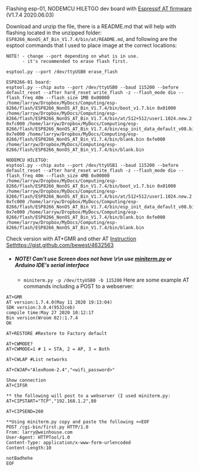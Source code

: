 Flashing esp-01, NODEMCU HILETGO dev board with [Espressif AT firmware](https://www.espressif.com/en/support/download/at) (V1.7.4	2020.06.03)

Download and unzip the file, there is a README.md that will help with flashing located in the unzipped folder: `ESP8266_NonOS_AT_Bin_V1.7.4/bin/at/README.md`, and following are the esptool commands that I used to place image at the correct locations:
```
NOTE! - change --port depending on what is in use.
      - it's recommended to erase flash first.
 
esptool.py --port /dev/ttyUSB0 erase_flash

ESP8266-01 board:
esptool.py --chip auto --port /dev/ttyUSB0 --baud 115200 --before default_reset --after hard_reset write_flash -z --flash_mode dio --flash_freq 40m --flash_size 1MB 0x00000 /home/larryw/Dropbox/MyDocs/Computing/esp-8266/flash/ESP8266_NonOS_AT_Bin_V1.7.4/bin/boot_v1.7.bin 0x01000 /home/larryw/Dropbox/MyDocs/Computing/esp-8266/flash/ESP8266_NonOS_AT_Bin_V1.7.4/bin/at/512+512/user1.1024.new.2.bin 0xfc000 /home/larryw/Dropbox/MyDocs/Computing/esp-8266/flash/ESP8266_NonOS_AT_Bin_V1.7.4/bin/esp_init_data_default_v08.bin 0x7e000 /home/larryw/Dropbox/MyDocs/Computing/esp-8266/flash/ESP8266_NonOS_AT_Bin_V1.7.4/bin/blank.bin 0xfe000 /home/larryw/Dropbox/MyDocs/Computing/esp-8266/flash/ESP8266_NonOS_AT_Bin_V1.7.4/bin/blank.bin

NODEMCU HILETGO:
esptool.py --chip auto --port /dev/ttyUSB1 --baud 115200 --before default_reset --after hard_reset write_flash -z --flash_mode dio --flash_freq 40m --flash_size 4MB 0x00000 /home/larryw/Dropbox/MyDocs/Computing/esp-8266/flash/ESP8266_NonOS_AT_Bin_V1.7.4/bin/boot_v1.7.bin 0x01000 /home/larryw/Dropbox/MyDocs/Computing/esp-8266/flash/ESP8266_NonOS_AT_Bin_V1.7.4/bin/at/512+512/user1.1024.new.2.bin 0xfc000 /home/larryw/Dropbox/MyDocs/Computing/esp-8266/flash/ESP8266_NonOS_AT_Bin_V1.7.4/bin/esp_init_data_default_v08.bin 0x7e000 /home/larryw/Dropbox/MyDocs/Computing/esp-8266/flash/ESP8266_NonOS_AT_Bin_V1.7.4/bin/blank.bin 0xfe000 /home/larryw/Dropbox/MyDocs/Computing/esp-8266/flash/ESP8266_NonOS_AT_Bin_V1.7.4/bin/blank.bin
```
Check version with AT+GMR and other AT [Instruction Sethttps://gist.github.com/bewest/4632563](https://www.espressif.com/sites/default/files/documentation/4a-esp8266_at_instruction_set_en.pdf)
  - ##### NOTE! Can't use Screen does not have \r\n use [miniterm.py](https://gist.github.com/bewest/4632563) or Arduino IDE's serial interface
    - `miniterm.py -p /dev/ttyUSB0 -b 115200`
Here are some example AT commands including a POST to a webserver:
```
AT+GMR
AT version:1.7.4.0(May 11 2020 19:13:04)
SDK version:3.0.4(9532ceb)
compile time:May 27 2020 10:12:17
Bin version(Wroom 02):1.7.4
OK

AT+RESTORE #Restore to Factory default

AT+CWMODE?
AT+CWMODE=1 # 1 = STA, 2 = AP, 3 = Both

AT+CWLAP #List networks

AT+CWJAP="AlexRoom-2.4","<wifi_password>"

Show connection
AT+CIFSR

** the following will post to a webserver (I used miniterm.py:
AT+CIPSTART="TCP","192.168.1.2",80

AT+CIPSEND=260

**Using miniterm.py copy and paste the following <<EOF
POST /cgi-bin/first.py HTTP/1.0
From: larry@weinhouse.com
User-Agent: HTTPTool/1.0
Content-Type: application/x-www-form-urlencoded
Content-Length:10

notBadhehe
EOF
```
```
